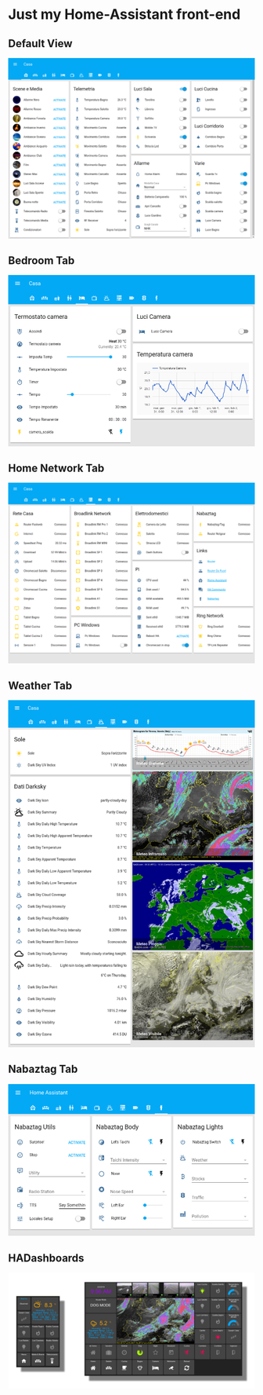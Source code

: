 Just my Home-Assistant front-end
================================

Default View
------------

![](/screenshots/1%20-%20Default%20View.png "Default View")



Bedroom Tab
-----------

![](/screenshots/2%20-%20Camera.png "Bedroom Tab")



Home Network Tab
----------------

![](/screenshots/5%20-%20Home%20Network.png "Home Network Tab")



Weather Tab
-----------

![](/screenshots/6%20-%20Weather.png "Weather Tab")



Nabaztag Tab
------------

![](/screenshots/3%20-%20Nabaztag.png "Nabaztag Tab")



HADashboards
------------

![](/screenshots/4%20-%20Dashboard.png "HADashboards")


